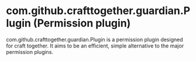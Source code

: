 # com.github.crafttogether.guardian.Plugin (Permission plugin)
com.github.crafttogether.guardian.Plugin is a permission plugin designed for craft together. It aims to be an efficient, simple alternative to the major permission plugins.
